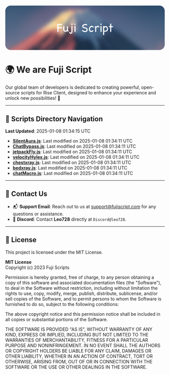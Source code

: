 ![Banner](.github/b.webp)

# 🌍 **We are Fuji Script**

Our global team of developers is dedicated to creating powerful, open-source scripts for Rise Client, designed to enhance your experience and unlock new possibilities! 🌟

---
<!-- SCRIPTS_NAVIGATION_START -->
## 📂 **Scripts Directory Navigation**

**Last Updated**: 2025-01-08 01:34:15 UTC

- **[SilentAura.js](scripts/SilentAura.js)**: Last modified on 2025-01-08 01:34:11 UTC
- **[ChatBypass.js](scripts/ChatBypass.js)**: Last modified on 2025-01-08 01:34:11 UTC
- **[jetpackFly.js](scripts/jetpackFly.js)**: Last modified on 2025-01-08 01:34:11 UTC
- **[velocityHylex.js](scripts/velocityHylex.js)**: Last modified on 2025-01-08 01:34:11 UTC
- **[chestxray.js](scripts/chestxray.js)**: Last modified on 2025-01-08 01:34:11 UTC
- **[bedxray.js](scripts/bedxray.js)**: Last modified on 2025-01-08 01:34:11 UTC
- **[chatMacro.js](scripts/chatMacro.js)**: Last modified on 2025-01-08 01:34:11 UTC

<!-- SCRIPTS_NAVIGATION_END -->

---

## 💬 **Contact Us**  
- 📬 **Support Email**: Reach out to us at [support@fujiscript.com](mailto:support@fujiscript.com) for any questions or assistance.  
- 💬 **Discord**: Contact **Leo728** directly at `Discord@leo728`.

---

## 📜 **License**

This project is licensed under the MIT License.  

**MIT License**  
Copyright (c) 2023 Fuji Scripts  

Permission is hereby granted, free of charge, to any person obtaining a copy of this software and associated documentation files (the "Software"), to deal in the Software without restriction, including without limitation the rights to use, copy, modify, merge, publish, distribute, sublicense, and/or sell copies of the Software, and to permit persons to whom the Software is furnished to do so, subject to the following conditions:  

The above copyright notice and this permission notice shall be included in all copies or substantial portions of the Software.  

THE SOFTWARE IS PROVIDED "AS IS", WITHOUT WARRANTY OF ANY KIND, EXPRESS OR IMPLIED, INCLUDING BUT NOT LIMITED TO THE WARRANTIES OF MERCHANTABILITY, FITNESS FOR A PARTICULAR PURPOSE AND NONINFRINGEMENT. IN NO EVENT SHALL THE AUTHORS OR COPYRIGHT HOLDERS BE LIABLE FOR ANY CLAIM, DAMAGES OR OTHER LIABILITY, WHETHER IN AN ACTION OF CONTRACT, TORT OR OTHERWISE, ARISING FROM, OUT OF OR IN CONNECTION WITH THE SOFTWARE OR THE USE OR OTHER DEALINGS IN THE SOFTWARE.  
